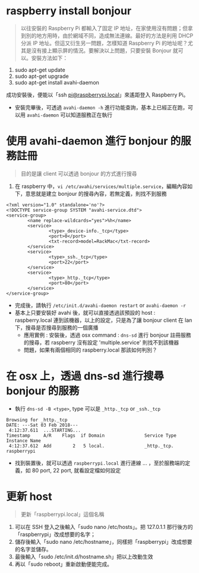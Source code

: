 
# raspberry install bonjour
> 以往安裝的 Raspberry Pi 都輸入了固定 IP 地址，在家使用沒有問題；但拿到別的地方用時，由於網域不同，造成無法連線。最好的方法是利用 DHCP 分派 IP 地址。但這又衍生另一問題，怎樣知道 Raspberry Pi 的地址呢？尤其是沒有接上顯示屏的情況。要解決以上問題，只要安裝 Bonjour 就可以。安裝方法如下：

1. sudo apt-get update
2. sudo apt-get upgrade
3. sudo apt-get install avahi-daemon

成功安裝後，便能以「ssh pi@raspberrypi.local」來遙距登入 Raspberry Pi。

- 安裝完畢後，可透過 `avahi-daemon -h` 進行功能查詢，基本上已經正在跑，可以用 `avahi-daemon` 可以知道服務正在執行 

# 使用 avahi-daemon 進行 bonjour 的服務註冊
> 目的是讓 client 可以透過 bonjour 的方式進行搜尋

1. 在 raspberry 中，`vi /etc/avahi/services/multiple.service`，編輯內容如下，意思就是建立 bonjour 的搜尋內容，若無定義，則找不到服務

```
<?xml version="1.0" standalone='no'?>
<!DOCTYPE service-group SYSTEM "avahi-service.dtd">
<service-group>
        <name replace-wildcards="yes">%h</name>
        <service>
                <type>_device-info._tcp</type>
                <port>0</port>
                <txt-record>model=RackMac</txt-record>
        </service>
        <service>
                <type>_ssh._tcp</type>
                <port>22</port>
        </service>
        <service>
                <type>_http._tcp</type>
                <port>80</port>
        </service>
</service-group>
```

- 完成後，請執行 `/etc/init.d/avahi-daemon restart` or `avahi-daemon -r`
- 基本上只要安裝好 avahi 後，就可以直接透過該預設的 host : raspberry.local 連到該機器，以上的設定，只是為了讓 bonjour client 在 lan 下，搜尋是否搜尋到服務的一個廣播
	- 應用實例 : 安裝後，透過 osx command : `dns-sd` 進行 bonjour 註冊服務的搜尋，若 raspberry 沒有設定 'multiple.service' 則找不到該機器
	- 問題，如果有兩個相同的 raspberry.local 那該如何判別？

# 在 osx 上，透過 dns-sd 進行搜尋 bonjour 的服務
- 執行 `dns-sd -B <type>`, type 可以是 `_http._tcp` or `_ssh._tcp`
```return
Browsing for _http._tcp
DATE: ---Sat 03 Feb 2018---
 4:12:37.611  ...STARTING...
Timestamp     A/R    Flags  if Domain               Service Type         Instance Name
 4:12:37.612  Add        2   5 local.               _http._tcp.          raspberrypi
```

- 找到裝置後，就可以透過  `raspberrypi.local` 進行連線 ... ，至於服務端的定義，如 80 port, 22 port, 就看設定檔如何設定

# 更新 host
> 更新「raspberrypi.local」這個名稱

1. 可以在 SSH 登入之後輸入「sudo nano /etc/hosts」。把 127.0.1.1 那行後方的「raspberrypi」改成想要的名字；
2. 儲存後輸入「sudo nano /etc/hostname」，同樣把「raspberrypi」改成想要的名字並儲存。
3. 最後輸入「sudo /etc/init.d/hostname.sh」把以上改動生效
4. 再以「sudo reboot」重新啟動便能完成。